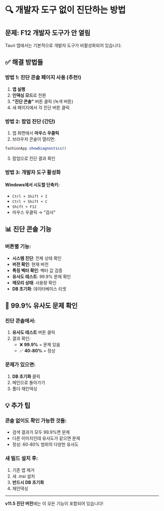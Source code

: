 # 🔍 개발자 도구 없이 진단하는 방법

## 문제: F12 개발자 도구가 안 열림

Tauri 앱에서는 기본적으로 개발자 도구가 비활성화되어 있습니다.

## ✅ 해결 방법들

### 방법 1: 진단 콘솔 페이지 사용 (추천!)

1. **앱 실행**
2. **인덱싱 모드**로 전환
3. **"진단 콘솔"** 버튼 클릭 (녹색 버튼)
4. 새 페이지에서 각 진단 버튼 클릭

### 방법 2: 팝업 진단 (간단)

1. 앱 화면에서 **마우스 우클릭**
2. 브라우저 콘솔이 열리면:
```javascript
fashionApp.showDiagnostics()
```
3. 팝업으로 진단 결과 확인

### 방법 3: 개발자 도구 활성화

#### Windows에서 시도할 단축키:
- `Ctrl + Shift + I`
- `Ctrl + Shift + C`
- `Shift + F12`
- 마우스 우클릭 → "검사"

## 📊 진단 콘솔 기능

### 버튼별 기능:
- **시스템 진단**: 전체 상태 확인
- **버전 확인**: 현재 버전
- **특징 벡터 확인**: 벡터 값 검증
- **유사도 테스트**: 99.9% 문제 확인
- **메모리 상태**: 사용량 확인
- **DB 초기화**: 데이터베이스 리셋

## 🚨 99.9% 유사도 문제 확인

### 진단 콘솔에서:
1. **유사도 테스트** 버튼 클릭
2. 결과 확인:
   - ❌ **99.9%** = 문제 있음
   - ✅ **40-80%** = 정상

### 문제가 있으면:
1. **DB 초기화** 클릭
2. 메인으로 돌아가기
3. 폴더 재인덱싱

## 💡 추가 팁

### 콘솔 없이도 확인 가능한 것들:
- 검색 결과가 모두 99.9%면 문제
- 다른 이미지인데 유사도가 같으면 문제
- 정상: 60-80% 범위의 다양한 유사도

### 새 빌드 설치 후:
1. 기존 앱 제거
2. 새 .msi 설치
3. **반드시 DB 초기화**
4. 재인덱싱

---

**v11.5 진단 버전**에는 이 모든 기능이 포함되어 있습니다!
